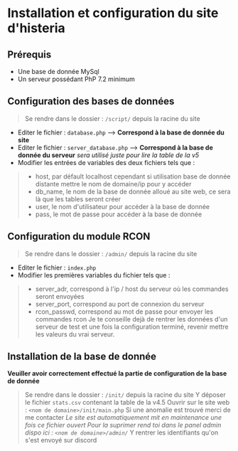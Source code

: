 # Installation et configuration du site d'histeria

## Prérequis

* Une base de donnée MySql
* Un serveur possédant PhP 7.2 minimum

## Configuration des bases de données

> Se rendre dans le dossier : `/script/` depuis la racine du site
* Editer le fichier : `database.php` --> **Correspond à la base de donnée du site**
* Editer le fichier : `server_database.php` --> **Correspond à la base de donnée du serveur** *sera utilisé juste pour lire la table de la v5*
* Modifier les entrées de variables des deux fichiers tels que : 
> * host, par défault localhost cependant si utilisation base de donnée distante mettre le nom de domaine/ip pour y accéder
> * db_name, le nom de la base de donnée alloué au site web, ce sera là que les tables seront créer
> * user, le nom d'utilisateur pour accéder à la base de donnée
> * pass, le mot de passe pour accéder à la base de donnée

## Configuration du module RCON

> Se rendre dans le dossier : `/admin/` depuis la racine du site
* Editer le fichier : `index.php`
* Modifier les premières variables du fichier tels que :
> * server_adr, correspond à l'ip / host du serveur où les commandes seront envoyées
> * server_port, correspond au port de connexion du serveur
> * rcon_passwd, correspond au mot de passe pour envoyer les commandes rcon
Je te conseille dejà de rentrer les données d'un serveur de test et une fois la configuration terminé, revenir mettre les valeurs du vrai serveur.

## Installation de la base de donnée

**Veuiller avoir correctement effectué la partie de configuration de la base de donnée**
> Se rendre dans le dossier : `/init/` depuis la racine du site
Y déposer le fichier `stats.csv` contenant la table de la v4.5
Ouvrir sur le site web : `<nom de domaine>/init/main.php`
Si une anomalie est trouvé merci de me contacter
*Le site est automatiquement mit en maintenance une fois ce fichier ouvert*
*Pour la suprimer rend toi dans le panel admin dispo ici : `<nom de domaine>/admin/`*
Y rentrer les identifiants qu'on s'est envoyé sur discord
